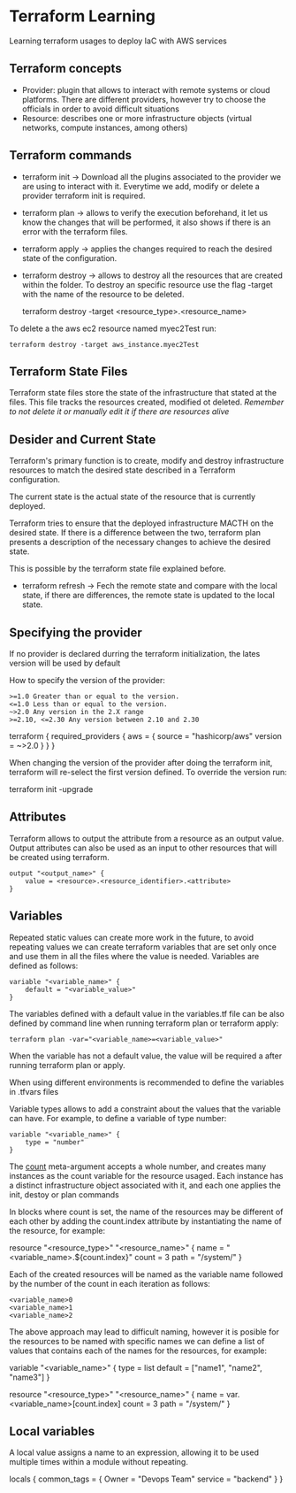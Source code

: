 # Terraform Learning

Learning terraform usages to deploy IaC with AWS services

## Terraform concepts


- Provider: plugin that allows to interact with remote systems or cloud platforms. There are different providers, however try to choose the officials in order to avoid difficult situations
- Resource: describes one or more infrastructure objects (virtual networks, compute instances, among others)

## Terraform commands

- terraform init -> Download all the plugins associated to the provider we are using to interact with it. Everytime we add, modify or delete a provider terraform init is required.

- terraform plan -> allows to verify the execution beforehand, it let us know the changes that will be performed, it also shows if there is an error with the terraform files.

- terraform apply -> applies the changes required to reach the desired state of the configuration.

- terraform destroy -> allows to destroy all the resources that are created within the folder. To destroy an specific resource use the flag -target with the name of the resource to be deleted.

    terraform destroy -target <resource_type>.<resource_name>

To delete a the aws ec2 resource named myec2Test run:

    terraform destroy -target aws_instance.myec2Test

## Terraform State Files

Terraform state files store the state of the infrastructure that stated at the files. This file tracks the resources created, modified ot deleted. *Remember to not delete it or manually edit it if there are resources alive*

## Desider and Current State

Terraform's primary function is to create, modify and destroy infrastructure resources to match the desired state described in a Terraform configuration.

The current state is the actual state of the resource that is currently deployed.

Terraform tries to ensure that the deployed infrastructure MACTH on the desired state. If there is a difference between the two, terraform plan presents a description of the necessary changes to achieve the desired state.

This is possible by the terraform state file explained before.

- terraform refresh -> Fech the remote state and compare with the local state, if there are differences, the remote state is updated to the local state.

## Specifying the provider
If no provider is declared durring the terraform initialization, the lates version will be used by default

How to specify the version of the provider:

    >=1.0 Greater than or equal to the version.
    <=1.0 Less than or equal to the version.
    ~>2.0 Any version in the 2.X range
    >=2.10, <=2.30 Any version between 2.10 and 2.30

terraform {
    required_providers {
        aws = {
        source  = "hashicorp/aws"
        version = ~>2.0
        }
    }
}

When changing the version of the provider after doing the terraform init, terraform will re-select the first version defined. To override the version run:

terraform init -upgrade

## Attributes

Terraform allows to output the attribute from a resource as an output value. Output attributes can also be used as an input to other resources that will be created using terraform.

    output "<output_name>" {
        value = <resource>.<resource_identifier>.<attribute>
    }

## Variables

Repeated static values can create more work in the future, to avoid repeating values we can create terraform variables that are set only once and use them in all the files where the value is needed. Variables are defined as follows:

    variable "<variable_name>" {
        default = "<variable_value>"
    }

The variables defined with a default value in the variables.tf file can be also defined by command line when running terraform plan or terraform apply:

    terraform plan -var="<variable_name>=<variable_value>"

When the variable has not a default value, the value will be required a after running terraform plan or apply.

When using different environments is recommended to define the variables in .tfvars files

Variable types allows to add a constraint about the values that the variable can have. For example, to define a variable of type number:

    variable "<variable_name>" {
        type = "number"
    }

The [count](https://www.terraform.io/docs/language/meta-arguments/count.html#basic-syntax) meta-argument accepts a whole number, and creates many instances as the count variable for the resource usaged. Each instance has a distinct infrastructure object associated with it, and each one applies the init, destoy or plan commands

In blocks where count is set, the name of the resources may be different of each other by adding the count.index attribute by instantiating the name of the resource, for example:

resource "<resource_type>" "<resource_name>" {
    name  = "<variable_name>.${count.index}"
    count = 3
    path  = "/system/"
}

Each of the created resources will be named as the variable name followed by the number of the count in each iteration as follows:

    <variable_name>0
    <variable_name>1
    <variable_name>2

The above approach may lead to difficult naming, however it is posible for the resources to be named with specific names we can define a list of values that contains each of the names for the resources, for example:

variable "<variable_name>" {
    type    = list
    default = ["name1", "name2", "name3"] 
}

resource "<resource_type>" "<resource_name>" {
    name  = var.<variable_name>[count.index]
    count = 3
    path  = "/system/"
}


## Local variables

A local value assigns a name to an expression, allowing it to be used multiple times within a module without repeating.

locals {
  common_tags = {
    Owner   = "Devops Team"
    service = "backend"
  }
}
